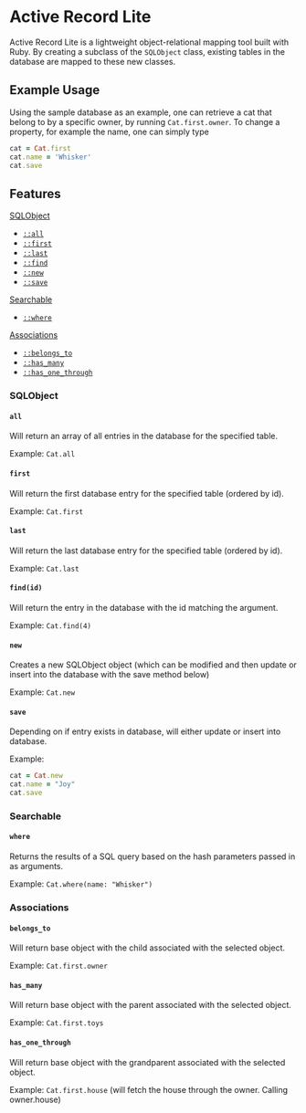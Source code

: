 # Active Record Lite

Active Record Lite is a lightweight object-relational mapping tool built with Ruby. By creating a subclass of the `SQLObject` class, existing tables in the database are mapped to these new classes.

## Example Usage
Using the sample database as an example, one can retrieve a cat that belong to by a specific owner, by running `Cat.first.owner`. To change a property, for example the name, one can simply type
```ruby
cat = Cat.first
cat.name = 'Whisker'
cat.save
```

## Features
[SQLObject](#sql_object)
* [`::all`](#all)
* [`::first`](#first)
* [`::last`](#last)
* [`::find`](#find)
* [`::new`](#new)
* [`::save`](#save)

[Searchable](#searchable)
* [`::where`](#where)

[Associations](#associations)
* [`::belongs_to`](#belongs_to)
* [`::has_many`](#has_many)
* [`::has_one_through`](#has_one_through)

### SQLObject
#### `all`

Will return an array of all entries in the database for the specified table.

Example: `Cat.all`

#### `first`

Will return the first database entry for the specified table (ordered by id).

Example: `Cat.first`

#### `last`

Will return the last database entry for the specified table (ordered by id).

Example: `Cat.last`

#### `find(id)`

Will return the entry in the database with the id matching the argument.

Example: `Cat.find(4)`

#### `new`

Creates a new SQLObject object (which can be modified and then update or insert into the database with the save method below)

Example: `Cat.new`

#### `save`

Depending on if entry exists in database, will either update or insert into database.

Example:
```ruby
cat = Cat.new
cat.name = "Joy"
cat.save
```

### Searchable
#### `where`

Returns the results of a SQL query based on the hash parameters passed in as arguments.

Example: `Cat.where(name: "Whisker")`

### Associations
#### `belongs_to`

Will return base object with the child associated with the selected object.

Example: `Cat.first.owner`

#### `has_many`

Will return base object with the parent associated with the selected object.

Example: `Cat.first.toys`

#### `has_one_through`

Will return base object with the grandparent associated with the selected object.

Example: `Cat.first.house` (will fetch the house through the owner. Calling owner.house)
